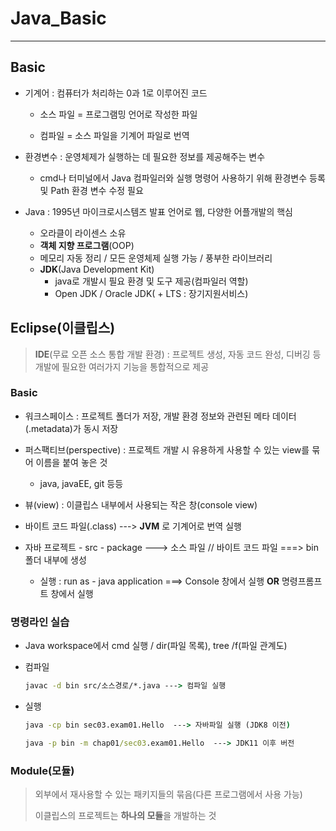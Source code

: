 # Java_Basic

---



## Basic

- 기계어 : 컴퓨터가 처리하는 0과 1로 이루어진 코드

  - 소스 파일 = 프로그램밍 언어로 작성한 파일

  - 컴파일 = 소스 파일을 기계어 파일로 번역
  
    
  
- 환경변수 : 운영체제가 실행하는 데 필요한 정보를 제공해주는 변수

  - cmd나 터미널에서 Java 컴파일러와 실행 명령어 사용하기 위해 환경변수 등록 및 Path 환경 변수 수정 필요

- Java : 1995년 마이크로시스템즈 발표 언어로 웹, 다양한 어플개발의 핵심
  - 오라클이 라이센스 소유
  - **객체 지향 프로그램**(OOP)
  - 메모리 자동 정리 / 모든 운영체제 실행 가능 / 풍부한 라이브러리
  - **JDK**(Java Development Kit)
    - java로 개발시 필요 환경 및 도구 제공(컴파일러 역할)
    - Open JDK / Oracle JDK( + LTS : 장기지원서비스)



## Eclipse(이클립스)

> **IDE**(무료 오픈 소스 통합 개발 환경) : 프로젝트 생성, 자동 코드 완성, 디버깅 등 개발에 필요한 여러가지 기능을 통합적으로 제공



### Basic

- 워크스페이스 : 프로젝트 폴더가 저장, 개발 환경 정보와 관련된 메타 데이터(.metadata)가 동시 저장

- 퍼스팩티브(perspective) : 프로젝트 개발 시 유용하게 사용할 수 있는 view를 묶어 이름을 붙여 놓은 것

  -  java, javaEE, git 등등

- 뷰(view) : 이클립스 내부에서 사용되는 작은 창(console view)

- 바이트 코드 파일(.class) ---> **JVM** 로 기계어로 번역 실행

- 자바 프로젝트 - src - package ---> 소스 파일  // 바이트 코드 파일 ===> bin 폴더 내부에 생성

  - 실행 : run as - java application ===> Console 창에서 실행 **OR** 명령프롬프트 창에서 실행

  

### 명령라인 실습

- Java workspace에서 cmd 실행 / dir(파일 목록), tree /f(파일 관계도)

- 컴파일

  ```cmd
  javac -d bin src/소스경로/*.java ---> 컴파일 실행
  ```

- 실행

  ```cmd
  java -cp bin sec03.exam01.Hello  ---> 자바파일 실행 (JDK8 이전)
  
  java -p bin -m chap01/sec03.exam01.Hello  ---> JDK11 이후 버전
  ```
  
  
  
### Module(모듈)
> 외부에서 재사용할 수 있는 패키지들의 묶음(다른 프로그램에서 사용 가능)
>
> 이클립스의 프로젝트는 **하나의 모듈**을 개발하는 것

  

  

  





